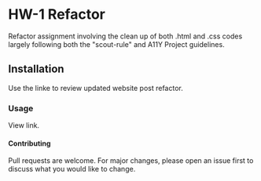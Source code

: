 # HW-1 Refactor

Refactor assignment involving the clean up of both .html and .css codes largely following both the "scout-rule" and A11Y Project guidelines.

## Installation

Use the linke to review updated website post refactor.

### Usage

View link.

#### Contributing
Pull requests are welcome. For major changes, please open an issue first to discuss what you would like to change.
